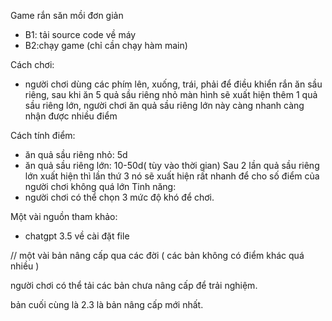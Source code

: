Game rắn săn mồi đơn giản 
- B1: tải source code về máy 
- B2:chạy game (chỉ cần chạy hàm main)

Cách chơi:

 - người chơi dùng các phím lên, xuống, trái, phải để điều khiển rắn ăn sầu riêng, sau khi ăn 5 quả sầu riêng nhỏ màn hình sẽ xuất hiện thêm 1 
   quả sầu riêng lớn, người chơi ăn quả sầu riêng lớn này càng nhanh càng nhận được nhiều điểm

Cách tính điểm:
 - ăn quả sầu riêng nhỏ: 5d
 - ăn quả sầu riêng lớn: 10-50d( tùy vào thời gian) Sau 2 lần quả sầu riêng lớn xuất hiện thì lần thứ 3 nó sẽ xuất hiện rất nhanh để cho số điểm 
   của người chơi không quá lớn
Tinh năng:
- người chơi có thể chọn 3 mức độ khó để chơi.

Một vài nguồn tham khảo:
- chatgpt 3.5 về cài đặt file

// một vài bản nâng cấp qua các đời ( các bản không có điểm khác quá nhiều )

người chơi có thể tải các bản chưa nâng cấp để trải nghiệm.

bản cuối cùng là 2.3 là bản nâng cấp mới nhất.
